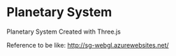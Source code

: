 # Planetary System
Planetary System Created with Three.js

Reference to be like: http://sg-webgl.azurewebsites.net/



